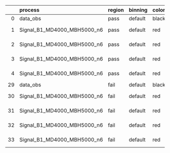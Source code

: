 |    | process                     | region   | binning   | color   | process_type   |   scale | variation   | source_filename                                                      | source_histname    | alias                       | title     |   combine_idx |     lnN |   shapes | syst_type   | direction   | variation_alias   |
|---:|:----------------------------|:---------|:----------|:--------|:---------------|--------:|:------------|:---------------------------------------------------------------------|:-------------------|:----------------------------|:----------|--------------:|--------:|---------:|:------------|:------------|:------------------|
|  0 | data_obs                    | pass     | default   | black   | DATA           |       1 | nominal     | ./histograms_for_2DAlphabet_v18//BH_Data.root                        | hpass              | Data                        | Data      |           nan | nan     |      nan | nan         | nan         | nan               |
|  1 | Signal_B1_MD4000_MBH5000_n6 | pass     | default   | red     | SIGNAL         |       1 | lumi        | ./histograms_for_2DAlphabet_v18//BH_Signal_B1_MD4000_MBH5000_n6.root | hpass              | Signal_B1_MD4000_MBH5000_n6 | BH signal |           nan |   1.016 |      nan | lnN         | nan         | nan               |
|  2 | Signal_B1_MD4000_MBH5000_n6 | pass     | default   | red     | SIGNAL         |       1 | SVM         | ./histograms_for_2DAlphabet_v18//BH_Signal_B1_MD4000_MBH5000_n6.root | hpass_SVMsyst_up   | Signal_B1_MD4000_MBH5000_n6 | BH signal |           nan | nan     |        1 | shapes      | Up          | SVMsyst           |
|  3 | Signal_B1_MD4000_MBH5000_n6 | pass     | default   | red     | SIGNAL         |       1 | SVM         | ./histograms_for_2DAlphabet_v18//BH_Signal_B1_MD4000_MBH5000_n6.root | hpass_SVMsyst_down | Signal_B1_MD4000_MBH5000_n6 | BH signal |           nan | nan     |        1 | shapes      | Down        | SVMsyst           |
|  4 | Signal_B1_MD4000_MBH5000_n6 | pass     | default   | red     | SIGNAL         |       1 | nominal     | ./histograms_for_2DAlphabet_v18//BH_Signal_B1_MD4000_MBH5000_n6.root | hpass              | Signal_B1_MD4000_MBH5000_n6 | BH signal |           nan | nan     |      nan | nan         | nan         | nan               |
| 29 | data_obs                    | fail     | default   | black   | DATA           |       1 | nominal     | ./histograms_for_2DAlphabet_v18//BH_Data.root                        | hfail              | Data                        | Data      |           nan | nan     |      nan | nan         | nan         | nan               |
| 30 | Signal_B1_MD4000_MBH5000_n6 | fail     | default   | red     | SIGNAL         |       1 | lumi        | ./histograms_for_2DAlphabet_v18//BH_Signal_B1_MD4000_MBH5000_n6.root | hfail              | Signal_B1_MD4000_MBH5000_n6 | BH signal |           nan |   1.016 |      nan | lnN         | nan         | nan               |
| 31 | Signal_B1_MD4000_MBH5000_n6 | fail     | default   | red     | SIGNAL         |       1 | SVM         | ./histograms_for_2DAlphabet_v18//BH_Signal_B1_MD4000_MBH5000_n6.root | hfail_SVMsyst_up   | Signal_B1_MD4000_MBH5000_n6 | BH signal |           nan | nan     |        1 | shapes      | Up          | SVMsyst           |
| 32 | Signal_B1_MD4000_MBH5000_n6 | fail     | default   | red     | SIGNAL         |       1 | SVM         | ./histograms_for_2DAlphabet_v18//BH_Signal_B1_MD4000_MBH5000_n6.root | hfail_SVMsyst_down | Signal_B1_MD4000_MBH5000_n6 | BH signal |           nan | nan     |        1 | shapes      | Down        | SVMsyst           |
| 33 | Signal_B1_MD4000_MBH5000_n6 | fail     | default   | red     | SIGNAL         |       1 | nominal     | ./histograms_for_2DAlphabet_v18//BH_Signal_B1_MD4000_MBH5000_n6.root | hfail              | Signal_B1_MD4000_MBH5000_n6 | BH signal |           nan | nan     |      nan | nan         | nan         | nan               |